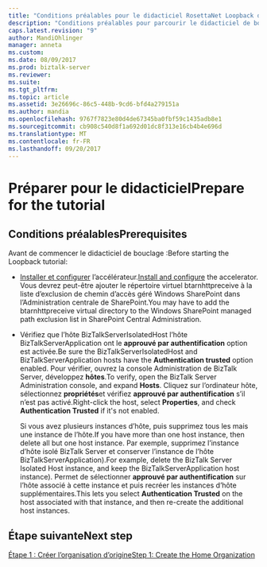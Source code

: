 ```yaml
---
title: "Conditions préalables pour le didacticiel RosettaNet Loopback dans BizTalk Server | Documents Microsoft"
description: "Conditions préalables pour parcourir le didacticiel de bouclage de l’accélérateur RosettaNet (BTARN) dans BizTalk Server"
caps.latest.revision: "9"
author: MandiOhlinger
manager: anneta
ms.custom: 
ms.date: 08/09/2017
ms.prod: biztalk-server
ms.reviewer: 
ms.suite: 
ms.tgt_pltfrm: 
ms.topic: article
ms.assetid: 3e26696c-86c5-448b-9cd6-bfd4a279151a
ms.author: mandia
ms.openlocfilehash: 9767f7823e80d4de67345ba0fbf59c1435adb8e1
ms.sourcegitcommit: cb908c540d8f1a692d01dc8f313e16cb4b4e696d
ms.translationtype: MT
ms.contentlocale: fr-FR
ms.lasthandoff: 09/20/2017
---
```

# <a name="prepare-for-the-tutorial"></a><span data-ttu-id="2bdff-103">Préparer pour le didacticiel</span><span class="sxs-lookup"><span data-stu-id="2bdff-103">Prepare for the tutorial</span></span>

## <a name="prerequisites"></a><span data-ttu-id="2bdff-104">Conditions préalables</span><span class="sxs-lookup"><span data-stu-id="2bdff-104">Prerequisites</span></span>
<span data-ttu-id="2bdff-105">Avant de commencer le didacticiel de bouclage :</span><span class="sxs-lookup"><span data-stu-id="2bdff-105">Before starting the Loopback tutorial:</span></span>
  
-   <span data-ttu-id="2bdff-106">[Installer et configurer](install-configure-biztalk-accelerator-for-rosettanet.md) l’accélérateur.</span><span class="sxs-lookup"><span data-stu-id="2bdff-106">[Install and configure](install-configure-biztalk-accelerator-for-rosettanet.md) the accelerator.</span></span> <span data-ttu-id="2bdff-107">Vous devrez peut-être ajouter le répertoire virtuel btarnhttpreceive à la liste d’exclusion de chemin d’accès géré Windows SharePoint dans l’Administration centrale de SharePoint.</span><span class="sxs-lookup"><span data-stu-id="2bdff-107">You may have to add the btarnhttpreceive virtual directory to the Windows SharePoint managed path exclusion list in SharePoint Central Administration.</span></span>  
  
-   <span data-ttu-id="2bdff-108">Vérifiez que l’hôte BizTalkServerIsolatedHost l’hôte BizTalkServerApplication ont le **approuvé par authentification** option est activée.</span><span class="sxs-lookup"><span data-stu-id="2bdff-108">Be sure the BizTalkServerIsolatedHost and BizTalkServerApplication hosts have the **Authentication trusted** option enabled.</span></span> <span data-ttu-id="2bdff-109">Pour vérifier, ouvrez la console Administration de BizTalk Server, développez **hôtes**.</span><span class="sxs-lookup"><span data-stu-id="2bdff-109">To verify, open the BizTalk Server Administration console, and expand **Hosts**.</span></span> <span data-ttu-id="2bdff-110">Cliquez sur l’ordinateur hôte, sélectionnez **propriétés**et vérifiez **approuvé par authentification** s’il n’est pas activé.</span><span class="sxs-lookup"><span data-stu-id="2bdff-110">Right-click the host, select **Properties**, and check **Authentication Trusted** if it's not enabled.</span></span>  

    <span data-ttu-id="2bdff-111">Si vous avez plusieurs instances d’hôte, puis supprimez tous les mais une instance de l’hôte.</span><span class="sxs-lookup"><span data-stu-id="2bdff-111">If you have more than one host instance, then delete all but one host instance.</span></span> <span data-ttu-id="2bdff-112">Par exemple, supprimez l’instance d’hôte isolé BizTalk Server et conserver l’instance de l’hôte BizTalkServerApplication).</span><span class="sxs-lookup"><span data-stu-id="2bdff-112">For example, delete the BizTalk Server Isolated Host instance, and keep the BizTalkServerApplication host instance).</span></span> <span data-ttu-id="2bdff-113">Permet de sélectionner **approuvé par authentification** sur l’hôte associé à cette instance et puis recréer les instances d’hôte supplémentaires.</span><span class="sxs-lookup"><span data-stu-id="2bdff-113">This lets you select **Authentication Trusted** on the host associated with that instance, and then re-create the additional host instances.</span></span>  
  
## <a name="next-step"></a><span data-ttu-id="2bdff-114">Étape suivante</span><span class="sxs-lookup"><span data-stu-id="2bdff-114">Next step</span></span>
 [<span data-ttu-id="2bdff-115">Étape 1 : Créer l’organisation d’origine</span><span class="sxs-lookup"><span data-stu-id="2bdff-115">Step 1: Create the Home Organization</span></span>](step-1-create-the-home-organization.md)